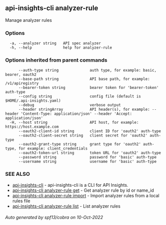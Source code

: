 ## api-insights-cli analyzer-rule

Manage analyzer rules

### Options

```
  -a, --analyzer string   API spec analyzer
  -h, --help              help for analyzer-rule
```

### Options inherited from parent commands

```
      --auth-type string              auth type, for example: basic, bearer, oauth2
      --base-path string              API base path, for example: /v1/apiregistry
      --bearer-token string           bearer token for 'bearer-token' auth-type
      --config string                 config file (default is $HOME/.api-insights.yaml)
      --debug                         verbose output
      --header stringArray            API header(s), for example: --header 'Content-Type: application/json' --header 'Accept: application/json'
  -H, --host string                   API host, for example: https://host.example.com
      --oauth2-client-id string       client ID for 'oauth2' auth-type
      --oauth2-client-secret string   client secret for 'oauth2' auth-type
      --oauth2-grant-type string      grant type for 'oauth2' auth-type, for example: client_credentials
      --oauth2-token-url string       token URL for 'oauth2' auth-type
      --password string               password for 'basic' auth-type
      --username string               username for 'basic' auth-type
```

### SEE ALSO

* [api-insights-cli](api-insights-cli.md)	 - api-insights-cli is a CLI for API Insights.
* [api-insights-cli analyzer-rule get](api-insights-cli_analyzer-rule_get.md)	 - Get analyzer rule by id or name_id
* [api-insights-cli analyzer-rule import](api-insights-cli_analyzer-rule_import.md)	 - Import analyzer rules from a local rules file
* [api-insights-cli analyzer-rule list](api-insights-cli_analyzer-rule_list.md)	 - List analyzer rules

###### Auto generated by spf13/cobra on 10-Oct-2022
